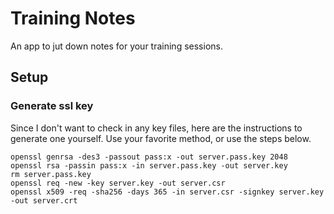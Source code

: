 # Training Notes #
An app to jut down notes for your training sessions.

## Setup ##
### Generate ssl key ###
Since I don't want to check in any key files, here are the instructions to generate one yourself. Use your favorite method, or use the steps below.
```
openssl genrsa -des3 -passout pass:x -out server.pass.key 2048
openssl rsa -passin pass:x -in server.pass.key -out server.key
rm server.pass.key
openssl req -new -key server.key -out server.csr
openssl x509 -req -sha256 -days 365 -in server.csr -signkey server.key -out server.crt
```